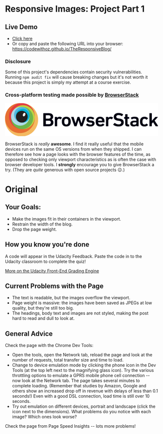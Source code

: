 # Responsive Images: Project Part 1 #

## Live Demo ##
* [Click here](https://codewithoz.github.io/TheResponsiveBlog/)
* Or copy and paste the following URL into your browser: https://codewithoz.github.io/TheResponsiveBlog/

### Disclosure ###

Some of this project's dependencies contain security vulnerabilities.
Running `npm audit fix` will cause breaking changes but it's not worth it
because this project is simply my attempt at a course exercise.

### Cross-platform testing made possible by [BrowserStack](https://www.browserstack.com) ###
[![BrowserStack Logo](Browserstack-logo@2x.png)](https://www.browserstack.com)

BrowserStack is _really_ **awesome**. I find it really useful that the mobile
devices run on the same OS versions from when they shipped. I can therefore
see how a page looks with the browser features of the time, as opposed to
checking only viewport characteristics as is often the case with browser
developer tools.
I **strongly** encourage you to give BrowserStack a try. (They are _quite_
generous with open source projects :wink:.)

# Original #
## Your Goals: ##

* Make the images fit in their containers in the viewport.
* Restrain the width of the blog.
* Drop the page weight.

## How you know you're done ##

A code will appear in the Udacity Feedback. Paste the code in to the Udacity classroom to complete the quiz!

[More on the Udacity Front-End Grading Engine](https://github.com/udacity/frontend-grading-engine)

## Current Problems with the Page ##

* The text is readable, but the images overflow the viewport.
* Page weight is massive: the images have been saved as JPEGs at low quality, but they're still too big.
* The headings, body text and images are not styled, making the post hard to read and dull to look at.

## General Advice ##

Check the page with the Chrome Dev Tools:

* Open the tools, open the Network tab, reload the page and look at the number of requests, total transfer size and time to load.
* Change to device emulation mode by clicking the phone icon in the Dev Tools (at the top left next to the magnifying glass icon). Try the various throttling options to emulate a GPRS mobile phone cell connection -- now look at the Network tab. The page takes several minutes to complete loading. (Remember that studies by Amazon, Google and others show an increased drop off in revenue with delays of less than 0.1 seconds!) Even with a good DSL connection, load time is still over 10 seconds.
* Try out emulation on different devices, portrait and landscape (click the icon next to the dimensions). What problems do you notice with each image? Which ones look worse?

Check the page from Page Speed Insights -- lots more problems!
